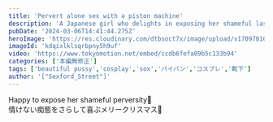 ```yaml
---
title: 'Pervert alone sex with a piston machine'
description: 'A Japanese girl who delights in exposing her shameful lasciviousness🎄'
pubDate: '2024-03-06T14:41:44.275Z'
heroImage: 'https://res.cloudinary.com/dtbsoct7x/image/upload/v1709781022/jjy1uo0mhz9jyjfdj2sc.png'
imageId: 'kdqixlklsqrbpny5h9uf'
video: 'https://www.tokyomotion.net/embed/ccdb6fefa09b5c133b94'
categories: ['本編無修正']
tags: ['beautiful pussy','cosplay','sox','パイパン','コスプレ','靴下']
author: '["Sexford_Street"]'
---
```


Happy to expose her shameful perversity🎄<br>
情けない痴態をさらして喜ぶメリークリスマス🎄<br>




